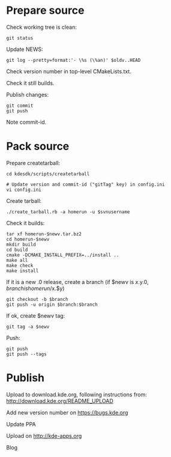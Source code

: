 # Prepare source

Check working tree is clean:

    git status

Update NEWS:

    git log --pretty=format:'- \%s (\%an)' $oldv..HEAD

Check version number in top-level CMakeLists.txt.

Check it still builds.

Publish changes:

    git commit
    git push

Note commit-id.

# Pack source

Prepare createtarball:

    cd kdesdk/scripts/createtarball

    # Update version and commit-id ("gitTag" key) in config.ini
    vi config.ini

Create tarball:

    ./create_tarball.rb -a homerun -u $svnusername

Check it builds:

    tar xf homerun-$newv.tar.bz2
    cd homerun-$newv
    mkdir build
    cd build
    cmake -DCMAKE_INSTALL_PREFIX=../install ..
    make all
    make check
    make install

If it is a new .0 release, create a branch (if $newv is $x.$y.0, $branch is homerun/$x.$y)

    git checkout -b $branch
    git push -u origin $branch:$branch

If ok, create $newv tag:

    git tag -a $newv

Push:

    git push
    git push --tags

# Publish

Upload to download.kde.org, following instructions from:
<http://download.kde.org/README_UPLOAD>

Add new version number on https://bugs.kde.org

Update PPA

Upload on http://kde-apps.org

Blog
